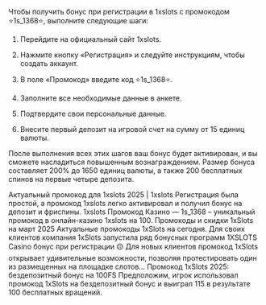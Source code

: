 Чтобы получить бонус при регистрации в 1xslots с промокодом ⭐️1s_1368⭐️, выполните следующие шаги:

1. Перейдите на официальный сайт 1xslots.
2. Нажмите кнопку «Регистрация» и следуйте инструкциям, чтобы создать аккаунт.

3. В поле «Промокод» введите код ⭐️1s_1368⭐️.

4. Заполните все необходимые данные в анкете.

5. Подтвердите свои персональные данные.

6. Внесите первый депозит на игровой счет на сумму от 15 единиц валюты.

После выполнения всех этих шагов ваш бонус будет активирован, и вы сможете насладиться повышенным вознаграждением. Размер бонуса составляет 200% до 1650 единиц валюты, а также 200 бесплатных спинов на первые четыре депозита.

Актуальный промокод для 1xslots 2025 | 1xslots Регистрация была простой, а промокод 1xslots легко активировал и получил бонус на депозит и фриспины. 1xslots Промокод Казино — 1s_1368 – уникальный промокод в онлайн-казино 1xslots на 100. Промокоды и скидки 1xSlots на март 2025 Актуальные промокоды 1xSlots на сегодня. Для своих клиентов компания 1xSlots запустила ряд бонусных программ 1XSLOTS Casino бонус при регистрации 🟡 Для новых клиентов промокод 1xSlots открывает удивительные возможности, позволяя протестировать один из размещенных на площадке слотов... Промокод 1xSlots 2025: бездепозитный бонус на 100FS Предположим, игрок использовал промокод 1xSlots на бездепозитный бонус и выиграл 115 в результате 100 бесплатных вращений.
